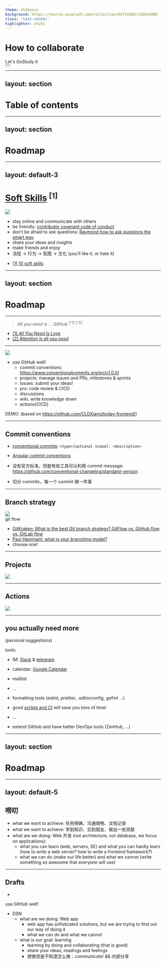 ```yaml
---
theme: shibainu
background: https://source.unsplash.com/collection/94734566/1920x1080
class: 'text-center'
highlighter: shiki
---
```


# How to collaborate

<div class="pt-12">
  <span @click="$slidev.nav.next" class="px-2 py-1 rounded cursor-pointer" hover="bg-white bg-opacity-10">
    Let's GoStudy it <carbon:arrow-right class="inline"/>
  </span>
</div>

<div class="abs-br m-6 flex gap-2">
  <button @click="$slidev.nav.openInEditor()" title="Open in Editor" class="text-xl icon-btn opacity-50 !border-none !hover:text-white">
    <carbon:edit />
  </button>
  <a href="https://github.com/slidevjs/slidev" target="_blank" alt="GitHub"
    class="text-xl icon-btn opacity-50 !border-none !hover:text-white">
    <carbon-logo-github />
  </a>
</div>


<!--
The last comment block of each slide will be treated as slide notes. It will be visible and editable in Presenter Mode along with the slide. [Read more in the docs](https://sli.dev/guide/syntax.html#notes)
-->

---
layout: section
---

# Table of contents

<Space />

<TOC />

---
layout: section
---

# Roadmap

<Space />

<TOC count=1 />


---
layout: default-3
---

# [Soft Skills](https://www.amazon.com/Soft-Skills-software-developers-manual/dp/1617292397) <span class="text-base"><sup>[1]</sup></span>

<img src="/images/softskills.jpg" class="h-40"/>
<div class="mt-5" />

- stay online and communicate with others
- be friendly: [contributor covenant code of conduct](https://www.contributor-covenant.org/version/2/0/code_of_conduct/)
- don't be afraid to ask questions: [Raymond how to ask questions the smart way](http://www.catb.org/~esr/faqs/smart-questions.html)
- share your ideas and insights
- make friends and enjoy
- 流程 -> 行为 -> 氛围 -> 文化 (you'll like it, or hate it)



<div class="absolute bottom-10 text-xs"> 

- [[1] 10 soft skills](https://hackernoon.com/10-soft-skills-every-developer-needs-66f0cdcfd3f7)

</div>

---
layout: section
---

# Roadmap

<Space />

<TOC count=2 />


---

> *All you need is ... GitHub* <sup>[^1]</sup> <sup>[^2]</sup>

<div class="grid grid-cols-2">
<div class=" mt-3 h-10 w-10"><Tweet id="1407731478096756739" /></div>
<div class=" mt-3 h-10 w-10"><Tweet id="1413226453450244098" /></div>
</div>

<div class="absolute bottom-10 text-xs"> 

- [[1] *All You Need Is Love*](https://www.wikiwand.com/en/All_You_Need_Is_Love)
- [[2] *Attention is all you need*](https://papers.nips.cc/paper/2017/file/3f5ee243547dee91fbd053c1c4a845aa-Paper.pdf)

</div>

---


<img class="mt-10" src="/images/github-1.png"/>
<Space />

- use GitHub well!
    - commit conventions: https://www.conventionalcommits.org/en/v1.0.0/
  - projects: manage issues and PRs, milestones & sprints
  - issues: submit your ideas!
  - prs: code review & CICD
  - discussions
  - wiki: write knowledge down
  - actions(CICD)

DEMO: (based on https://github.com/CLDXiang/today-frontend/)

---

## Commit conventions

<div class="mt-16"/>

- [conventional commits](https://www.conventionalcommits.org/en/v1.0.0/): `<type>[optional scope]: <description>`
- [Angular commit conventions](https://gist.github.com/brianclements/841ea7bffdb01346392c)
- 没有官方标准，但是有些工具可以利用 commit message: https://github.com/conventional-changelog/standard-version

- 切分 commits，每一个 commit 做一件事

---

## Branch strategy
<Space />

<div class="grid grid-cols-2"> 

<div > <img src="/images/gitflow.png" class="h-80"/> <div class="ml-22  text-sm">git flow </div></div>

<div class="mt-10">

- [GitKraken: What is the best Git branch strategy? GitFlow vs. GitHub flow vs. GitLab flow](https://www.gitkraken.com/learn/git/best-practices/git-branch-strategy)
- [Paul Hammant: what is your branching model?](https://paulhammant.com/2013/12/04/what_is_your_branching_model/)
- choose one!

</div>

</div>

---

## Projects

<Space />

<img src="/images/projects.png" class="h-80"/>

---

## Actions

<Space />

<img src="/images/actions.png" class="h-80"/>

---

## you actually need more

<Space />
<div class="mt-10"/>

(personal suggestions)

tools:
- IM: [Slack](https://slack.com/) & [telegram](https://telegram.org/)
- calendar: [Google Calendar](https://calendar.google.com/)
- maillist
- ...

- formatting tools (eslint, prettier, .editorconfig, gofmt ...)
- good [scripts and CI](https://github.com/Ahacad/collaborate-workshop/actions/workflows/release.yml) will save you tons of time!
- ...
- extend GitHub and have better DevOps tools (ZenHub, ...)

---
layout: section
---

# Roadmap

<Space />
<TOC count=3 />

---
layout: default-5
---

## 唠叨

<Space />

- what we want to achieve: 任务明确、沟通顺畅、文档记录
- what we want to achieve: 学到知识、交到朋友、做出一些贡献
- what are we doing: Web 开发 (not architecture, not database, we focus on applications):
  - what you can learn <span class="text-pink-900">(web, servers, SE)</span> and what you can hardly learn <span class="text-pink-900">(how to write a web server? how to write a frontend framework?)</span>
  - what we can do <span class="text-pink-900">(make our life better)</span> and what we cannot <span class="text-pink-900">(write something so awesome that everyone will use)</span>

---

## Drafts

-  

use GitHub well!

- DSN
  - what are we doing: Web app
    - web app has sofisticated solutions, but we are trying to find out our way of doing it
    - what we can do and what we cannot
  - what is our goal: learning
    - learning by doing and collaborating (that is good)
    - share your ideas, readings and feelings
    - 想做但是不知道怎么做：communicate! && 内部分享

